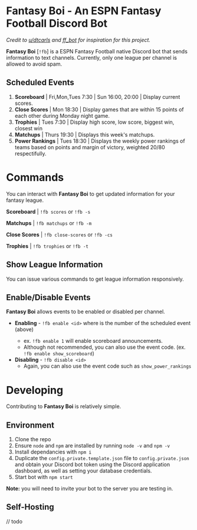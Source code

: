 # Fantasy Boi - An ESPN Fantasy Football Discord Bot

_Credit to [u/dtcarls](https://github.com/dtcarls) and [ff_bot](https://github.com/dtcarls/ff_bot) for inspiration for this project._

**Fantasy Boi** [`!fb`] is a ESPN Fantasy Football native Discord bot that sends information to text channels. Currently, only one league per channel is allowed to avoid spam.

## Scheduled Events
1. **Scoreboard** | Fri,Mon,Tues 7:30 | Sun 16:00, 20:00 | Display current scores.
1. **Close Scores** | Mon 18:30 | Display games that are within 15 points of each other during Monday night game.
1. **Trophies** | Tues 7:30 | Display high score, low score, biggest win, closest win
1. **Matchups** | Thurs 19:30 | Displays this week's matchups.
1. **Power Rankings** | Tues 18:30 | Displays the weekly power rankings of teams based on points and margin of victory, weighted 20/80 respectifully.

# Commands
You can interact with **Fantasy Boi** to get updated information for your fantasy league.

**Scoreboard** | `!fb scores` or `!fb -s`

**Matchups** | `!fb matchups` or `!fb -m`

**Close Scores** | `!fb close-scores` or `!fb -cs`

**Trophies** | `!fb trophies` or `!fb -t`

## Show League Information
You can issue various commands to get league information responsively.

## Enable/Disable Events
**Fantasy Boi** allows events to be enabled or disabled per channel.
* **Enabling** - `!fb enable <id>` where <id> is the number of the scheduled event (above)
    * ex. `!fb enable 1` will enable scoreboard announcements.
    * Although not recommended, you can also use the event code. (ex. `!fb enable show_scoreboard`) 
* **Disabling** - `!fb disable <id>`
    * Again, you can also use the event code such as `show_power_rankings`

# Developing
Contributing to **Fantasy Boi** is relatively simple.

## Environment
1. Clone the repo
2. Ensure `node` and `npm` are installed by running `node -v` and `npm -v`
3. Install dependancies with `npm i`
4. Duplicate the `config.private.template.json` file to `config.private.json` and obtain your Discord bot token using the Discord application dashboard, as well as setting your database credentials.
5. Start bot with `npm start`

**Note:** you will need to invite your bot to the server you are testing in. 

## Self-Hosting
// todo